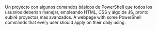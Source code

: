 Un proyecto con algunos comandos básicos de PowerShell que todos los usuarios deberían manejar, empleando HTML, CSS y algo de JS, pronto subiré proyectos mas avanzados. A webpage with some PowerShell commands that every user should apply on their daily using.
